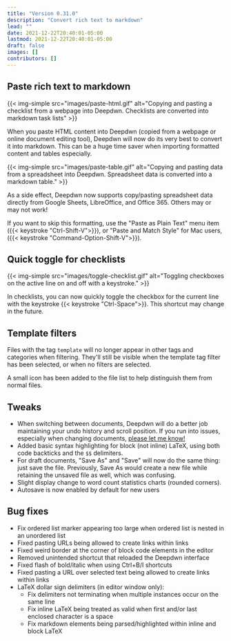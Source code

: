 ```yaml
---
title: "Version 0.31.0"
description: "Convert rich text to markdown"
lead: ""
date: 2021-12-22T20:40:01-05:00
lastmod: 2021-12-22T20:40:01-05:00
draft: false
images: []
contributors: []
---
```


## Paste rich text to markdown

{{< img-simple src="images/paste-html.gif" alt="Copying and pasting a checklist from a webpage into Deepdwn. Checklists are converted into markdown task lists" >}}

When you paste HTML content into Deepdwn (copied from a webpage or online document editing tool), Deepdwn will now do its very best to convert it into markdown. This can be a huge time saver when importing formatted content and tables especially.

{{< img-simple src="images/paste-table.gif" alt="Copying and pasting data from a spreadsheet into Deepdwn. Spreadsheet data is converted into a markdown table." >}}

As a side effect, Deepdwn now supports copy/pasting spreadsheet data directly from Google Sheets, LibreOffice, and Office 365. Others may or may not work!

If you want to skip this formatting, use the "Paste as Plain Text" menu item ({{< keystroke "Ctrl-Shift-V">}}), or "Paste and Match Style" for Mac users, ({{< keystroke "Command-Option-Shift-V">}}).

## Quick toggle for checklists

{{< img-simple src="images/toggle-checklist.gif" alt="Toggling checkboxes on the active line on and off with a keystroke." >}}

In checklists, you can now quickly toggle the checkbox for the current line with the keystroke {{< keystroke "Ctrl-Space">}}. This shortcut may change in the future.

## Template filters

Files with the tag `template` will no longer appear in other tags and categories when filtering. They'll still be visible when the template tag filter has been selected, or when no filters are selected.

A small icon has been added to the file list to help distinguish them from normal files.

## Tweaks

* When switching between documents, Deepdwn will do a better job maintaining your undo history and scroll position. If you run into issues, especially when changing documents, [please let me know!](https://itch.io/board/1147311/support)
* Added basic syntax highlighting for block (not inline) LaTeX, using both code backticks and the `$$` delimiters.
* For draft documents, "Save As" and "Save" will now do the same thing: just save the file. Previously, Save As would create a new file while retaining the unsaved file as well, which was confusing.
* Slight display change to word count statistics charts (rounded corners).
* Autosave is now enabled by default for new users

## Bug fixes

* Fix ordered list marker appearing too large when ordered list is nested in an unordered list
* Fixed pasting URLs being allowed to create links within links
* Fixed weird border at the corner of block code elements in the editor
* Removed unintended shortcut that reloaded the Deepdwn interface
* Fixed flash of bold/italic when using Ctrl+B/I shortcuts
* Fixed pasting a URL over selected text being allowed to create links within links
* LaTeX dollar sign delimiters (in editor window only):
  * Fix delimiters not terminating when multiple instances occur on the same line
  * Fix inline LaTeX being treated as valid when first and/or last enclosed character is a space
  * Fix markdown elements being parsed/highlighted within inline and block LaTeX